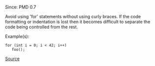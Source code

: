 Since: PMD 0.7

Avoid using 'for' statements without using curly braces. If the code formatting or 
indentation is lost then it becomes difficult to separate the code being controlled 
from the rest.

Example(s):
```
for (int i = 0; i < 42; i++)
   foo();
```

[Source](https://pmd.github.io/pmd-5.5.4/pmd-java/rules/java/braces.html#ForLoopsMustUseBraces)
